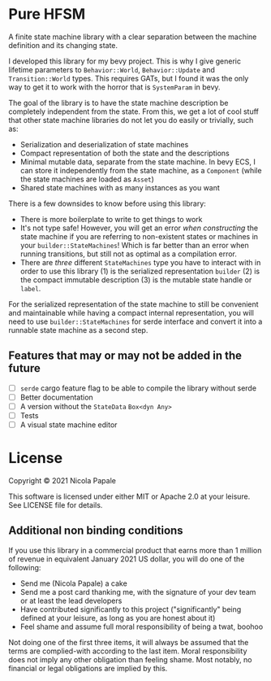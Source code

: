 # Pure HFSM

A finite state machine library with a clear separation between the machine
definition and its changing state.

I developed this library for my bevy project. This is why I give generic
lifetime parameters to `Behavior::World`, `Behavior::Update` and
`Transition::World` types. This requires GATs, but I found it was the only way
to get it to work with the horror that is `SystemParam` in bevy.

The goal of the library is to have the state machine description be completely
independent from the state. From this, we get a lot of cool stuff that other
state machine libraries do not let you do easily or trivially, such as:
* Serialization and deserialization of state machines
* Compact representation of both the state and the descriptions
* Minimal mutable data, separate from the state machine. In bevy ECS, I can
  store it independently from the state machine, as a `Component` (while the
  state machines are loaded as `Asset`)
* Shared state machines with as many instances as you want

There is a few downsides to know before using this library:
* There is more boilerplate to write to get things to work
* It's not type safe! However, you will get an error _when constructing_ the
  state machine if you are referring to non-existent states or machines in your
  `builder::StateMachines`! Which is far better than an error when running
  transitions, but still not as optimal as a compilation error.
* There are _three_ different `StateMachines` type you have to interact with in
  order to use this library (1) is the serialized representation `builder` (2)
  is the compact immutable description (3) is the mutable state handle or
  `label`.

For the serialized representation of the state machine to still be convenient
and maintainable while having a compact internal representation, you will need
to use `builder::StateMachines` for serde interface and convert it into a
runnable state machine as a second step.

## Features that may or may not be added in the future

- [ ] `serde` cargo feature flag to be able to compile the library without serde
- [ ] Better documentation
- [ ] A version without the `StateData` `Box<dyn Any>`
- [ ] Tests
- [ ] A visual state machine editor

# License

Copyright © 2021 Nicola Papale

This software is licensed under either MIT or Apache 2.0 at your leisure. See
LICENSE file for details.

## Additional non binding conditions

If you use this library in a commercial product that earns more than 1 million
of revenue in equivalent January 2021 US dollar, you will do one of the following:
* Send me (Nicola Papale) a cake
* Send me a post card thanking me, with the signature of your dev team or at
  least the lead developers
* Have contributed significantly to this project ("significantly" being defined
  at your leisure, as long as you are honest about it)
* Feel shame and assume full moral responsibility of being a twat, boohoo

Not doing one of the first three items, it will always be assumed that the terms
are complied-with according to the last item. Moral responsibility does not
imply any other obligation than feeling shame. Most notably, no financial or
legal obligations are implied by this.
